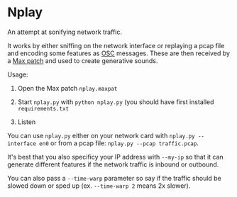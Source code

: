 # Nplay

An attempt at sonifying network traffic.

It works by either sniffing on the network interface or replaying a pcap file
and encoding some features as
[OSC](https://en.wikipedia.org/wiki/Open_Sound_Control) messages. These are
then received by a [Max patch](https://en.wikipedia.org/wiki/Max_(software))
and used to create generative sounds.

Usage:

1. Open the Max patch `nplay.maxpat`

2. Start `nplay.py` with `python nplay.py` (you should have first installed `requirements.txt`

3. Listen

You can use `nplay.py` either on your network card with `nplay.py --interface
en0` or from a pcap file: `nplay.py --pcap traffic.pcap`.

It's best that you also specificy your IP address with `--my-ip` so that it can
generate different features if the network traffic is inbound or outbound.

You can also pass a `--time-warp` parameter so say if the traffic should be slowed down or sped up (ex. `--time-warp 2` means 2x slower).

